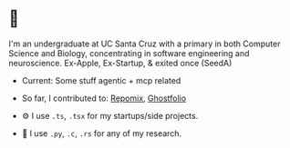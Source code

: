 # 👋 
I'm an undergraduate at UC Santa Cruz with a primary in both Computer Science and Biology, concentrating in software engineering and neuroscience. Ex-Apple, Ex-Startup, & exited once (SeedA)

- Current: Some stuff agentic + mcp related

- So far, I contributed to: [Repomix](https://github.com/yamadashy/repomix), [Ghostfolio](https://github.com/ghostfolio/ghostfolio)

- ⚙️ I use `.ts`, `.tsx` for my startups/side projects. 

- 🔎 I use `.py`, `.c`, `.rs` for any of my research.

